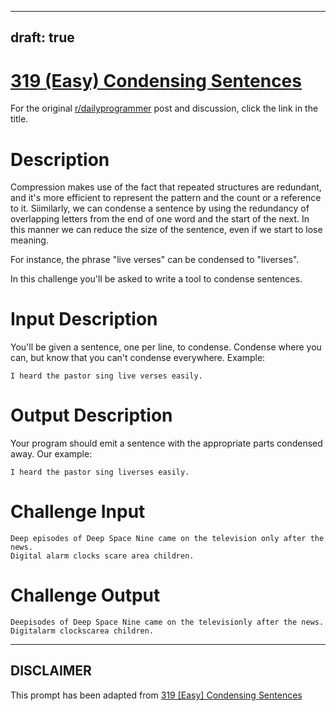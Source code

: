 ---
draft: true
----

# [319 (Easy) Condensing Sentences](https://www.reddit.com/r/dailyprogrammer/comments/6grwny/20170612_challenge_319_easy_condensing_sentences/)

For the original [r/dailyprogrammer](https://www.reddit.com/r/dailyprogrammer/) post and discussion, click the link in the title.

# Description
Compression makes use of the fact that repeated structures are redundant, and it's more efficient to represent the pattern and the count or a reference to it. Siimilarly, we can condense a sentence by using the redundancy of overlapping letters from the end of one word and the start of the next. In this manner we can reduce the size of the sentence, even if we start to lose meaning. 

For instance, the phrase "live verses" can be condensed to "liverses". 

In this challenge you'll be asked to write a tool to condense sentences.

# Input Description
You'll be given a sentence, one per line, to condense. Condense where you can, but know that you can't condense everywhere. Example:


```
I heard the pastor sing live verses easily.
```
# Output Description
Your program should emit a sentence with the appropriate parts condensed away. Our example:


```
I heard the pastor sing liverses easily.
```
# Challenge Input

```
Deep episodes of Deep Space Nine came on the television only after the news.
Digital alarm clocks scare area children.
```
# Challenge Output

```
Deepisodes of Deep Space Nine came on the televisionly after the news.
Digitalarm clockscarea children.
```

----
## **DISCLAIMER**
This prompt has been adapted from [319 [Easy] Condensing Sentences](https://www.reddit.com/r/dailyprogrammer/comments/6grwny/20170612_challenge_319_easy_condensing_sentences/
)
